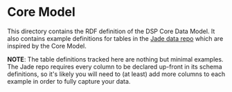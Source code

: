 # Core Model

This directory contains the RDF definition of the DSP Core Data Model. It also contains example
definitions for tables in the [Jade data repo](https://github.com/DataBiosphere/jade-data-repo) which
are inspired by the Core Model.

**NOTE**: The table definitions tracked here are nothing but minimal examples. The Jade repo requires
every column to be declared up-front in its schema definitions, so it's likely you will need to (at least)
add more columns to each example in order to fully capture your data.
